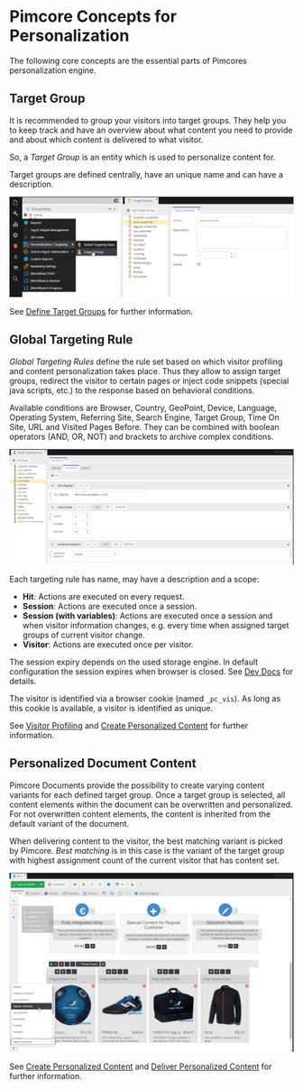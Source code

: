 # Pimcore Concepts for Personalization

The following core concepts are the essential parts of Pimcores personalization engine.  
 
## Target Group

It is recommended to group your visitors into target groups. They help you to keep track and have an overview about what
content you need to provide and about which content is delivered to what visitor.

So, a *Target Group* is an entity which is used to personalize content for. 

Target groups are defined centrally, have an unique name and can have a description. 

![Target Groups](../img/user_docs/target-groups.jpg)

See [Define Target Groups](./03_How_to_Personalize_Content/01_Define_Target_Groups.md) for further information. 


## Global Targeting Rule

*Global Targeting Rules* define the rule set based on which visitor profiling and content personalization takes place.
Thus they allow to assign target groups, redirect the visitor to certain pages or inject code snippets (special 
java scripts, etc.) to the response based on behavioral conditions.

Available conditions are Browser, Country, GeoPoint, Device, Language, Operating System, Referring Site, Search Engine, 
Target Group, Time On Site, URL and Visited Pages Before. They can be combined with boolean operators (AND, OR, NOT) and
brackets to archive complex conditions.  

![Targeting Rules Conditions](../img/user_docs/targeting-rules-conditions.jpg)

Each targeting rule has name, may have a description and a scope: 
* **Hit**: Actions are executed on every request. 
* **Session**: Actions are executed once a session. 
* **Session (with variables)**: Actions are executed once a session and when visitor information changes, e.g. every time
when assigned target groups of current visitor change.   
* **Visitor**: Actions are executed once per visitor. 

The session expiry depends on the used storage engine. In default configuration the session expires when browser is 
closed. See [Dev Docs](../02_Development_Documentation/09_Targeting_Storage.md) for details.  

The visitor is identified via a browser cookie (named `_pc_vis`). As long as this cookie is available, a visitor is identified as unique.

See [Visitor Profiling](./03_How_to_Personalize_Content/03_Visitor_Profiling.md) and
 [Create Personalized Content](./03_How_to_Personalize_Content/05_Create_Personalized_Content.md) for further information. 

## Personalized Document Content

Pimcore Documents provide the possibility to create varying content variants for each defined target group. Once a target 
group is selected, all content elements within the document can be overwritten and personalized. For not overwritten 
content elements, the content is inherited from the default variant of the document.  

When delivering content to the visitor, the best matching variant is picked by Pimcore. *Best matching* is in this case 
is the variant of the target group with highest assignment count of the current visitor that has content set.   

![Personalized Document Content](../img/user_docs/personalized-documents.jpg)

See [Create Personalized Content](./03_How_to_Personalize_Content/05_Create_Personalized_Content.md) and
[Deliver Personalized Content](./03_How_to_Personalize_Content/07_Deliver_Personalized_Content_and_Debug.md)
for further information. 
